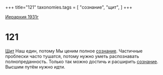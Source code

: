 +++
title="121"
taxonomies.tags = [
"сознание",
"щит",
]
+++

[Иерархия 1931г](/agni/19312)

# 121

[Щит](/tags/щит) Наш един, потому Мы ценим полное [сознание](/tags/сознание). Частичные проблески часто тушатся, потому нужно уметь распознавать полнопреданность. Только так можно достичь и расширить [сознание](/tags/сознание). Высшим путём нужно идти.   


